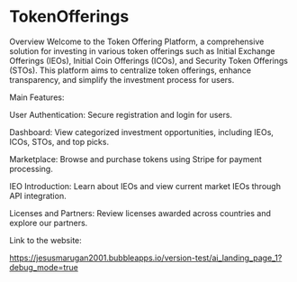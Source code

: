 # TokenOfferings

Overview
Welcome to the Token Offering Platform, a comprehensive solution for investing in various token offerings such as Initial Exchange Offerings (IEOs), Initial Coin Offerings (ICOs), and Security Token Offerings (STOs). This platform aims to centralize token offerings, enhance transparency, and simplify the investment process for users.

Main Features: 

User Authentication: Secure registration and login for users.

Dashboard: View categorized investment opportunities, including IEOs, ICOs, STOs, and top picks.

Marketplace: Browse and purchase tokens using Stripe for payment processing.

IEO Introduction: Learn about IEOs and view current market IEOs through API integration.

Licenses and Partners: Review licenses awarded across countries and explore our partners.


Link to the website:

https://jesusmarugan2001.bubbleapps.io/version-test/ai_landing_page_1?debug_mode=true
